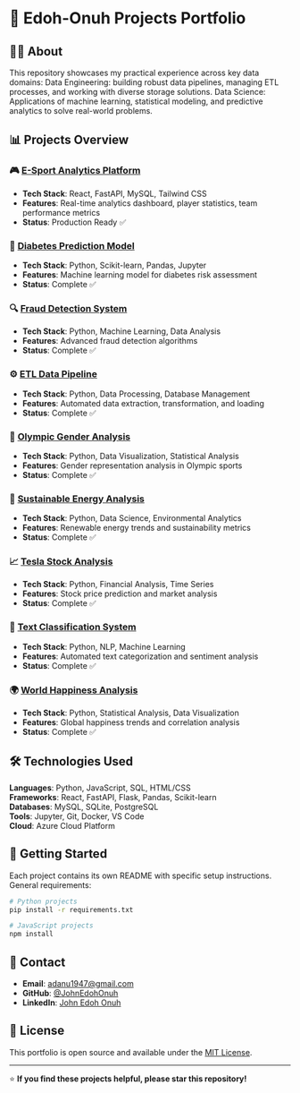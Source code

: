 # 🚀 Edoh-Onuh Projects Portfolio

## 👨‍💻 About
This repository showcases my practical experience across key data domains: Data Engineering: building robust data pipelines, managing ETL processes, and working with diverse storage solutions. Data Science: Applications of machine learning, statistical modeling, and predictive analytics to solve real-world problems.

## 📊 Projects Overview

### 🎮 [E-Sport Analytics Platform](e-sport-analytical-app/)
- **Tech Stack**: React, FastAPI, MySQL, Tailwind CSS
- **Features**: Real-time analytics dashboard, player statistics, team performance metrics
- **Status**: Production Ready ✅

### 🏥 [Diabetes Prediction Model](Diabetes_prediction.ipynb)
- **Tech Stack**: Python, Scikit-learn, Pandas, Jupyter
- **Features**: Machine learning model for diabetes risk assessment
- **Status**: Complete ✅

### 🔍 [Fraud Detection System](fraud-detection-model/)
- **Tech Stack**: Python, Machine Learning, Data Analysis
- **Features**: Advanced fraud detection algorithms
- **Status**: Complete ✅

### ⚙️ [ETL Data Pipeline](ETL-Project/)
- **Tech Stack**: Python, Data Processing, Database Management
- **Features**: Automated data extraction, transformation, and loading
- **Status**: Complete ✅

### 🏅 [Olympic Gender Analysis](olympic-gender-analysis/)
- **Tech Stack**: Python, Data Visualization, Statistical Analysis
- **Features**: Gender representation analysis in Olympic sports
- **Status**: Complete ✅

### 🌱 [Sustainable Energy Analysis](sustainable-energy-analysis/)
- **Tech Stack**: Python, Data Science, Environmental Analytics
- **Features**: Renewable energy trends and sustainability metrics
- **Status**: Complete ✅

### 📈 [Tesla Stock Analysis](Tesla_Stock_Analysis/)
- **Tech Stack**: Python, Financial Analysis, Time Series
- **Features**: Stock price prediction and market analysis
- **Status**: Complete ✅

### 📝 [Text Classification System](Text-Classification/)
- **Tech Stack**: Python, NLP, Machine Learning
- **Features**: Automated text categorization and sentiment analysis
- **Status**: Complete ✅

### 🌍 [World Happiness Analysis](world-happiness-analysis/)
- **Tech Stack**: Python, Statistical Analysis, Data Visualization
- **Features**: Global happiness trends and correlation analysis
- **Status**: Complete ✅

## 🛠️ Technologies Used

**Languages**: Python, JavaScript, SQL, HTML/CSS  
**Frameworks**: React, FastAPI, Flask, Pandas, Scikit-learn  
**Databases**: MySQL, SQLite, PostgreSQL  
**Tools**: Jupyter, Git, Docker, VS Code  
**Cloud**: Azure Cloud Platform

## 🚀 Getting Started

Each project contains its own README with specific setup instructions. General requirements:

```bash
# Python projects
pip install -r requirements.txt

# JavaScript projects
npm install
```

## 📧 Contact

- **Email**: adanu1947@gmail.com
- **GitHub**: [@JohnEdohOnuh](https://github.com/JohnEdohOnuh)
- **LinkedIn**: [John Edoh Onuh](www.linkedin.com/in/john-onuh-34634116b)

## 📄 License

This portfolio is open source and available under the [MIT License](LICENSE).

---

⭐ **If you find these projects helpful, please star this repository!**
